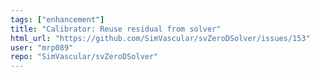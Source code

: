 ```yaml
---
tags: ["enhancement"]
title: "Calibrator: Reuse residual from solver"
html_url: "https://github.com/SimVascular/svZeroDSolver/issues/153"
user: "mrp089"
repo: "SimVascular/svZeroDSolver"
---
```


